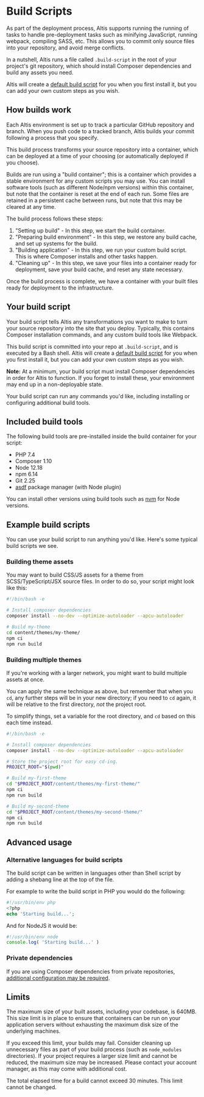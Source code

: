 # Build Scripts

As part of the deployment process, Altis supports running the running of tasks to handle pre-deployment tasks such as minifying JavaScript, running webpack, compiling SASS, etc. This allows you to commit only source files into your repository, and avoid merge conflicts.

In a nutshell, Altis runs  a file called `.build-script` in the root of your project's git repository, which should install Composer dependencies and build any assets you need.

Altis will create a [default build script](https://github.com/humanmade/altis-cms/blob/master/.build-script) for you when you first install it, but you can add your own custom steps as you wish.


## How builds work

Each Altis environment is set up to track a particular GitHub repository and branch. When you push code to a tracked branch, Altis builds your commit following a process that you specify.

This build process transforms your source repository into a container, which can be deployed at a time of your choosing (or automatically deployed if you choose).

Builds are run using a "build container"; this is a container which provides a stable environment for any custom scripts you may use. You can install software tools (such as different Node/npm versions) within this container, but note that the container is reset at the end of each run. Some files are retained in a persistent cache between runs, but note that this may be cleared at any time.

The build process follows these steps:

1. "Setting up build" - In this step, we start the build container.
2. "Preparing build environment" - In this step, we restore any build cache, and set up systems for the build.
3. "Building application" - In this step, we run your custom build script. This is where Composer installs and other tasks happen.
4. "Cleaning up" - In this step, we save your files into a container ready for deployment, save your build cache, and reset any state necessary.

Once the build process is complete, we have a container with your built files ready for deployment to the infrastructure.


## Your build script

Your build script tells Altis any transformations you want to make to turn your source repository into the site that you deploy. Typically, this contains Composer installation commands, and any custom build tools like Webpack.

This build script is committed into your repo at `.build-script`, and is executed by a Bash shell. Altis will create a [default build script](https://github.com/humanmade/altis-cms/blob/master/.build-script) for you when you first install it, but you can add your own custom steps as you wish.

**Note:** At a minimum, your build script must install Composer dependencies in order for Altis to function. If you forget to install these, your environment may end up in a non-deployable state.

Your build script can run any commands you'd like, including installing or configuring additional build tools.


## Included build tools

The following build tools are pre-installed inside the build container for your script:

- PHP 7.4
- Composer 1.10
- Node 12.18
- npm 6.14
- Git 2.25
- [asdf][] package manager (with Node plugin)

[asdf]: https://github.com/asdf-vm/asdf

You can install other versions using build tools such as [nvm](https://github.com/nvm-sh/nvm) for Node versions.


## Example build scripts

You can use your build script to run anything you'd like. Here's some typical build scripts we see.

### Building theme assets

You may want to build CSS/JS assets for a theme from SCSS/TypeScript/JSX source files. In order to do so, your script might look like this:

```sh
#!/bin/bash -e

# Install composer dependencies
composer install --no-dev --optimize-autoloader --apcu-autoloader

# Build my-theme
cd content/themes/my-theme/
npm ci
npm run build
```

### Building multiple themes

If you're working with a larger network, you might want to build multiple assets at once.

You can apply the same technique as above, but remember that when you `cd`, any further steps will be in your new directory; if you need to `cd` again, it will be relative to the first directory, *not* the project root.

To simplify things, set a variable for the root directory, and `cd` based on this each time instead.

```sh
#!/bin/bash -e

# Install composer dependencies
composer install --no-dev --optimize-autoloader --apcu-autoloader

# Store the project root for easy cd-ing.
PROJECT_ROOT="$(pwd)"

# Build my-first-theme
cd "$PROJECT_ROOT/content/themes/my-first-theme/"
npm ci
npm run build

# Build my-second-theme
cd "$PROJECT_ROOT/content/themes/my-second-theme/"
npm ci
npm run build
```


## Advanced usage

### Alternative languages for build scripts

The build script can be written in languages other than Shell script by adding a shebang line at the top of the file.

For example to write the build script in PHP you would do the following:

```php
#!/usr/bin/env php
<?php
echo 'Starting build...';
```

And for NodeJS it would be:

```js
#!/usr/bin/env node
console.log( 'Starting build...' )
```


### Private dependencies

If you are using Composer dependencies from private repositories, [additional configuration may be required](./private-dependencies.md).


## Limits

The maximum size of your built assets, including your codebase, is 640MB. This size limit is in place to ensure that containers can be run on your application servers without exhausting the maximum disk size of the underlying machines.

If you exceed this limit, your builds may fail. Consider cleaning up unnecessary files as part of your build process (such as `node_modules` directories). If your project requires a larger size limit and cannot be reduced, the maximum size may be increased. Please contact your account manager, as this may come with additional cost.

The total elapsed time for a build cannot exceed 30 minutes. This limit cannot be changed.
